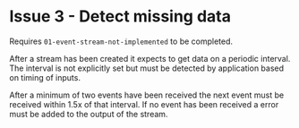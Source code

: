 # Issue 3 - Detect missing data

Requires `01-event-stream-not-implemented` to be completed.

After a stream has been created it expects to get data on a periodic
interval. The interval is not explicitly set but must be detected
by application based on timing of inputs.

After a minimum of two events have been received the next event must
be received within 1.5x of that interval. If no event has been received
a error must be added to the output of the stream.